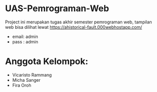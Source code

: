 # UAS-Pemrograman-Web
Project ini merupakan tugas akhir semester pemrograman web, tampilan web bisa dilihat lewat https://ahistorical-fault.000webhostapp.com/
- email: admin
- pass : admin
# Anggota Kelompok:
- Vicaristo Rammang
- Micha Sanger
- Fira Oroh
